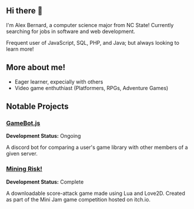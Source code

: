 ## Hi there 👋
I'm Alex Bernard, a computer science major from NC State! Currently searching for jobs in software and web development.

Frequent user of JavaScript, SQL, PHP, and Java; but always looking to learn more!

## More about me!
- Eager learner, expecially with others
- Video game enthuthiast (Platformers, RPGs, Adventure Games)

## Notable Projects
### [GameBot.js](https://github.com/AlexJBernard/gamebot-js) 
**Development Status:** Ongoing

A discord bot for comparing a user's game library with other members of a given server.

### [Mining Risk!](https://github.com/AlexJBernard/MiningRisk_MiniJam166)
**Development Status:** Complete

A downloadable score-attack game made using Lua and Love2D. Created as part of the Mini Jam game competition hosted on itch.io.

<!--
**AlexJBernard/AlexJBernard** is a ✨ _special_ ✨ repository because its `README.md` (this file) appears on your GitHub profile.

Here are some ideas to get you started:

- 🔭 I’m currently working on ...
- 🌱 I’m currently learning ...
- 👯 I’m looking to collaborate on ...
- 🤔 I’m looking for help with ...
- 💬 Ask me about ...
- 📫 How to reach me: ...
- 😄 Pronouns: ...
- ⚡ Fun fact: ...
-->
